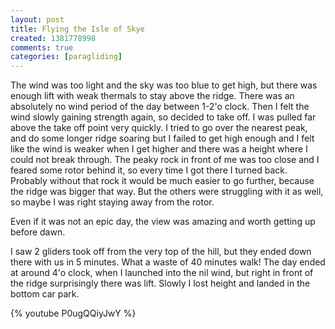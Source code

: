 ```yaml
---
layout: post
title: Flying the Isle of Skye
created: 1381778998
comments: true
categories: [paragliding]
---
```

The wind was too light and the sky was too blue to get high, but there was enough lift with weak thermals to stay above the ridge. There was an absolutely no wind period of the day between 1-2'o clock. Then I felt the wind slowly gaining strength again, so decided to take off. I was pulled far above the take off point very quickly. I tried to go over the nearest peak, and do some longer ridge soaring but I failed to get high enough and I felt like the wind is weaker when I get higher and there was a height where I could not break through. The peaky rock in front of me was too close and I feared some rotor behind it, so every time I got there I turned back. Probably without that rock it would be much easier to go further, because the ridge was bigger that way. But the others were struggling with it as well, so maybe I was right staying away from the rotor.

Even if it was not an epic day, the view was amazing and worth getting up before dawn.

I saw 2 gliders took off from the very top of the hill, but they ended down there with us in 5 minutes. What a waste of 40 minutes walk! The day ended at around 4'o clock, when I launched into the nil wind, but right in front of the ridge surprisingly there was lift. Slowly I lost height and landed in the bottom car park.

{% youtube P0ugQQiyJwY %}
